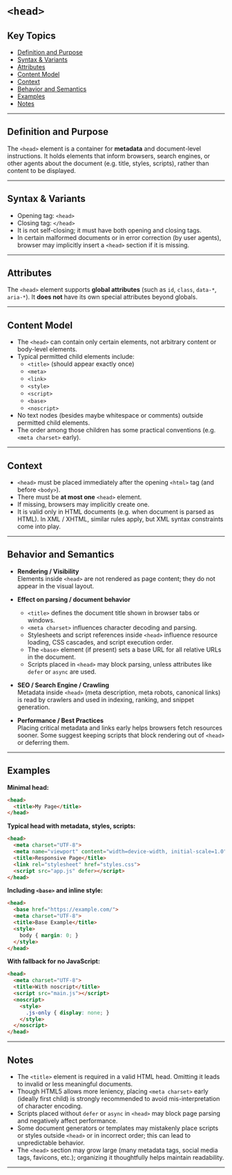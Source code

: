 # `<head>`

## Key Topics

+ [Definition and Purpose](#definition-and-purpose)  
+ [Syntax & Variants](#syntax--variants)  
+ [Attributes](#attributes)  
+ [Content Model](#content-model)  
+ [Context](#context)  
+ [Behavior and Semantics](#behavior-and-semantics)  
+ [Examples](#examples)  
+ [Notes](#notes)

---

## Definition and Purpose  

The `<head>` element is a container for **metadata** and document-level instructions. It holds elements that inform browsers, search engines, or other agents about the document (e.g. title, styles, scripts), rather than content to be displayed.

---

## Syntax & Variants  

+ Opening tag: `<head>`  
+ Closing tag: `</head>`  
+ It is not self-closing; it must have both opening and closing tags.  
+ In certain malformed documents or in error correction (by user agents), browser may implicitly insert a `<head>` section if it is missing.

---

## Attributes  

The `<head>` element supports **global attributes** (such as `id`, `class`, `data-*`, `aria-*`). It **does not** have its own special attributes beyond globals.  

---

## Content Model  

+ The `<head>` can contain only certain elements, not arbitrary content or body-level elements.
+ Typical permitted child elements include:
  - `<title>` (should appear exactly once)  
  - `<meta>`  
  - `<link>`  
  - `<style>`  
  - `<script>`  
  - `<base>`  
  - `<noscript>`  
+ No text nodes (besides maybe whitespace or comments) outside permitted child elements.  
+ The order among those children has some practical conventions (e.g. `<meta charset>` early).

---

## Context  

+ `<head>` must be placed immediately after the opening `<html>` tag (and before `<body>`).
+ There must be **at most one** `<head>` element.
+ If missing, browsers may implicitly create one.
+ It is valid only in HTML documents (e.g. when document is parsed as HTML). In XML / XHTML, similar rules apply, but XML syntax constraints come into play.

---

## Behavior and Semantics  

+ **Rendering / Visibility**  
  Elements inside `<head>` are not rendered as page content; they do not appear in the visual layout.

+ **Effect on parsing / document behavior**  
  - `<title>` defines the document title shown in browser tabs or windows.  
  - `<meta charset>` influences character decoding and parsing.  
  - Stylesheets and script references inside `<head>` influence resource loading, CSS cascades, and script execution order.  
  - The `<base>` element (if present) sets a base URL for all relative URLs in the document.  
  - Scripts placed in `<head>` may block parsing, unless attributes like `defer` or `async` are used.  

+ **SEO / Search Engine / Crawling**  
  Metadata inside `<head>` (meta description, meta robots, canonical links) is read by crawlers and used in indexing, ranking, and snippet generation.  

+ **Performance / Best Practices**  
  Placing critical metadata and links early helps browsers fetch resources sooner. Some suggest keeping scripts that block rendering out of `<head>` or deferring them.  

---

## Examples  

**Minimal head:**

```html
<head>
  <title>My Page</title>
</head>
```

**Typical head with metadata, styles, scripts:**

```html
<head>
  <meta charset="UTF-8">
  <meta name="viewport" content="width=device-width, initial-scale=1.0">
  <title>Responsive Page</title>
  <link rel="stylesheet" href="styles.css">
  <script src="app.js" defer></script>
</head>
```

**Including `<base>` and inline style:**

```html
<head>
  <base href="https://example.com/">
  <meta charset="UTF-8">
  <title>Base Example</title>
  <style>
    body { margin: 0; }
  </style>
</head>
```

**With fallback for no JavaScript:**

```html
<head>
  <meta charset="UTF-8">
  <title>With noscript</title>
  <script src="main.js"></script>
  <noscript>
    <style>
      .js-only { display: none; }
    </style>
  </noscript>
</head>
```

---

## Notes

* The `<title>` element is required in a valid HTML head. Omitting it leads to invalid or less meaningful documents.
* Though HTML5 allows more leniency, placing `<meta charset>` early (ideally first child) is strongly recommended to avoid mis-interpretation of character encoding.
* Scripts placed without `defer` or `async` in `<head>` may block page parsing and negatively affect performance.
* Some document generators or templates may mistakenly place scripts or styles outside `<head>` or in incorrect order; this can lead to unpredictable behavior.
* The `<head>` section may grow large (many metadata tags, social media tags, favicons, etc.); organizing it thoughtfully helps maintain readability.

---
